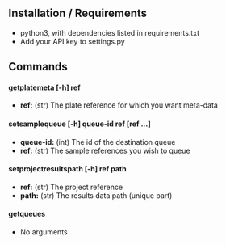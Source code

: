 ## Installation / Requirements
* python3, with dependencies listed in requirements.txt
* Add your API key to settings.py

## Commands
#### getplatemeta [-h] ref
* **ref:** (str) The plate reference for which you want meta-data

#### setsamplequeue [-h] queue-id ref [ref ...]
* **queue-id:** (int) The id of the destination queue
* **ref:** (str) The sample references you wish to queue

#### setprojectresultspath [-h] ref path
* **ref:** (str) The project reference
* **path:** (str) The results data path (unique part)

#### getqueues
* No arguments

